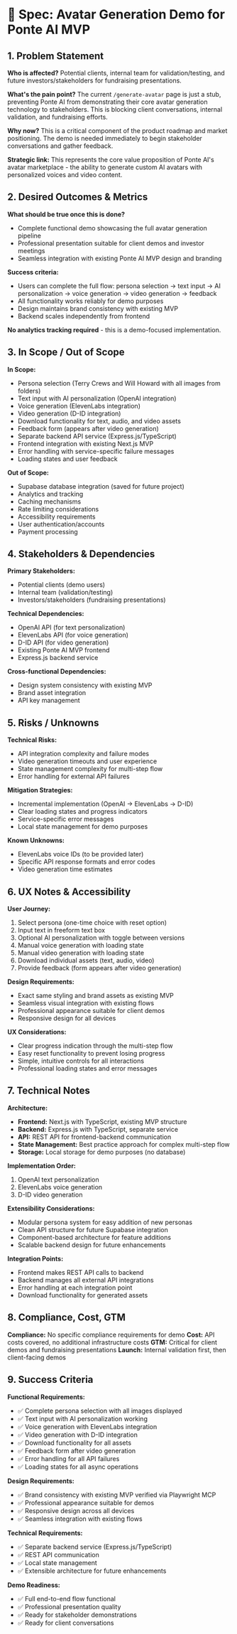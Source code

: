 # 🧾 Spec: Avatar Generation Demo for Ponte AI MVP

## 1. Problem Statement

**Who is affected?** Potential clients, internal team for validation/testing, and future investors/stakeholders for fundraising presentations.

**What's the pain point?** The current `/generate-avatar` page is just a stub, preventing Ponte AI from demonstrating their core avatar generation technology to stakeholders. This is blocking client conversations, internal validation, and fundraising efforts.

**Why now?** This is a critical component of the product roadmap and market positioning. The demo is needed immediately to begin stakeholder conversations and gather feedback.

**Strategic link:** This represents the core value proposition of Ponte AI's avatar marketplace - the ability to generate custom AI avatars with personalized voices and video content.

## 2. Desired Outcomes & Metrics

**What should be true once this is done?**
- Complete functional demo showcasing the full avatar generation pipeline
- Professional presentation suitable for client demos and investor meetings
- Seamless integration with existing Ponte AI MVP design and branding

**Success criteria:**
- Users can complete the full flow: persona selection → text input → AI personalization → voice generation → video generation → feedback
- All functionality works reliably for demo purposes
- Design maintains brand consistency with existing MVP
- Backend scales independently from frontend

**No analytics tracking required** - this is a demo-focused implementation.

## 3. In Scope / Out of Scope

**In Scope:**
- Persona selection (Terry Crews and Will Howard with all images from folders)
- Text input with AI personalization (OpenAI integration)
- Voice generation (ElevenLabs integration)
- Video generation (D-ID integration)
- Download functionality for text, audio, and video assets
- Feedback form (appears after video generation)
- Separate backend API service (Express.js/TypeScript)
- Frontend integration with existing Next.js MVP
- Error handling with service-specific failure messages
- Loading states and user feedback

**Out of Scope:**
- Supabase database integration (saved for future project)
- Analytics and tracking
- Caching mechanisms
- Rate limiting considerations
- Accessibility requirements
- User authentication/accounts
- Payment processing

## 4. Stakeholders & Dependencies

**Primary Stakeholders:**
- Potential clients (demo users)
- Internal team (validation/testing)
- Investors/stakeholders (fundraising presentations)

**Technical Dependencies:**
- OpenAI API (for text personalization)
- ElevenLabs API (for voice generation)
- D-ID API (for video generation)
- Existing Ponte AI MVP frontend
- Express.js backend service

**Cross-functional Dependencies:**
- Design system consistency with existing MVP
- Brand asset integration
- API key management

## 5. Risks / Unknowns

**Technical Risks:**
- API integration complexity and failure modes
- Video generation timeouts and user experience
- State management complexity for multi-step flow
- Error handling for external API failures

**Mitigation Strategies:**
- Incremental implementation (OpenAI → ElevenLabs → D-ID)
- Clear loading states and progress indicators
- Service-specific error messages
- Local state management for demo purposes

**Known Unknowns:**
- ElevenLabs voice IDs (to be provided later)
- Specific API response formats and error codes
- Video generation time estimates

## 6. UX Notes & Accessibility

**User Journey:**
1. Select persona (one-time choice with reset option)
2. Input text in freeform text box
3. Optional AI personalization with toggle between versions
4. Manual voice generation with loading state
5. Manual video generation with loading state
6. Download individual assets (text, audio, video)
7. Provide feedback (form appears after video generation)

**Design Requirements:**
- Exact same styling and brand assets as existing MVP
- Seamless visual integration with existing flows
- Professional appearance suitable for client demos
- Responsive design for all devices

**UX Considerations:**
- Clear progress indication through the multi-step flow
- Easy reset functionality to prevent losing progress
- Simple, intuitive controls for all interactions
- Professional loading states and error messages

## 7. Technical Notes

**Architecture:**
- **Frontend:** Next.js with TypeScript, existing MVP structure
- **Backend:** Express.js with TypeScript, separate service
- **API:** REST API for frontend-backend communication
- **State Management:** Best practice approach for complex multi-step flow
- **Storage:** Local storage for demo purposes (no database)

**Implementation Order:**
1. OpenAI text personalization
2. ElevenLabs voice generation
3. D-ID video generation

**Extensibility Considerations:**
- Modular persona system for easy addition of new personas
- Clean API structure for future Supabase integration
- Component-based architecture for feature additions
- Scalable backend design for future enhancements

**Integration Points:**
- Frontend makes REST API calls to backend
- Backend manages all external API integrations
- Error handling at each integration point
- Download functionality for generated assets

## 8. Compliance, Cost, GTM

**Compliance:** No specific compliance requirements for demo
**Cost:** API costs covered, no additional infrastructure costs
**GTM:** Critical for client demos and fundraising presentations
**Launch:** Internal validation first, then client-facing demos

## 9. Success Criteria

**Functional Requirements:**
- ✅ Complete persona selection with all images displayed
- ✅ Text input with AI personalization working
- ✅ Voice generation with ElevenLabs integration
- ✅ Video generation with D-ID integration
- ✅ Download functionality for all assets
- ✅ Feedback form after video generation
- ✅ Error handling for all API failures
- ✅ Loading states for all async operations

**Design Requirements:**
- ✅ Brand consistency with existing MVP verified via Playwright MCP
- ✅ Professional appearance suitable for demos
- ✅ Responsive design across all devices
- ✅ Seamless integration with existing flows

**Technical Requirements:**
- ✅ Separate backend service (Express.js/TypeScript)
- ✅ REST API communication
- ✅ Local state management
- ✅ Extensible architecture for future enhancements

**Demo Readiness:**
- ✅ Full end-to-end flow functional
- ✅ Professional presentation quality
- ✅ Ready for stakeholder demonstrations
- ✅ Ready for client conversations 